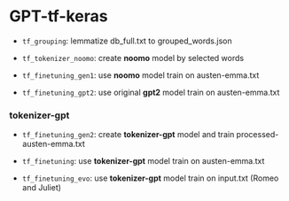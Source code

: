 # GPT-tf-keras

* `tf_grouping`: lemmatize db_full.txt to grouped_words.json

* `tf_tokenizer_noomo`: create **noomo** model by selected words

* `tf_finetuning_gen1`: use **noomo** model train on austen-emma.txt

* `tf_finetuning_gpt2`: use original **gpt2** model train on austen-emma.txt


### tokenizer-gpt

* `tf_finetuning_gen2`: create **tokenizer-gpt** model and train processed-austen-emma.txt

* `tf_finetuning`: use **tokenizer-gpt** model train on austen-emma.txt

* `tf_finetuning_evo`: use **tokenizer-gpt** model train on input.txt (Romeo and Juliet)
